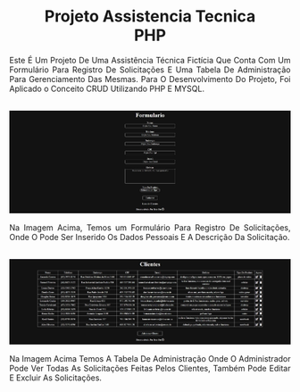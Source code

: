 <div align="center">

# Projeto Assistencia Tecnica<br>PHP

<div align="justify">
Este É Um Projeto De Uma Assistência Técnica Fictícia Que Conta Com Um Formulário Para Registro De Solicitações E Uma Tabela De Administração Para Gerenciamento Das Mesmas. Para O Desenvolvimento Do Projeto, Foi Aplicado o Conceito CRUD Utilizando PHP E MYSQL.
</div><br>

![Pagina Principal](img/form_criar.jpg)

<div align="justify">
Na Imagem Acima, Temos um Formulário Para Registro De Solicitações, Onde O Pode Ser Inserido Os Dados Pessoais E A Descrição Da Solicitação.
</div><br>

![Tabela Crud](img/table.jpg)

<div align="justify">
Na Imagem Acima Temos A Tabela De Administração Onde O Administrador Pode Ver Todas As Solicitações Feitas Pelos Clientes, Também Pode Editar E Excluir As Solicitações.
</div>

</div>
